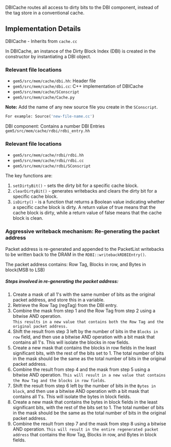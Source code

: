 DBICache routes all access to dirty bits to the DBI component, instead of the tag store in a conventional cache.   

## Implementation Details

DBICache - Inherits from `cache.cc` 

In DBICache, an instance of the Dirty Block Index (DBI) is created in the constructor by instantiating a DBI object.

### Relevant file locations
- `gem5/src/mem/cache/dbi.hh`: Header file
- `gem5/src/mem/cache/dbi.cc`: C++ implementation of DBICache
- `gem5/src/mem/cache/SConscript`
- `gem5/src/mem/cache/Cache.py`

**Note:** Add the name of any new source file you create in the `SConscript`.    

``` python
For example: Source('new-file-name.cc')
```

DBI component: Contains a number DBI Entries `gem5/src/mem/cache/rdbi/rdbi_entry.hh`

### Relevant file locations

- `gem5/src/mem/cache/rdbi/rdbi.hh `
- `gem5/src/mem/cache/rdbi/rdbi.cc`
- `gem5/src/mem/cache/rdbi/SConscript`   

The key functions are:

1. `setDirtyBit()` - sets the dirty bit for a specific cache block.  
2. `clearDirtyBit()` - generates writebacks and clears the dirty bit for a specific cache block.  
3. `isDirty()` - is a function that returns a Boolean value indicating whether a specific cache block is dirty. A return value of true means that the cache block is dirty, while a return value of false means that the cache block is clean.

### Aggressive writeback mechanism: Re-generating the packet address 

Packet address is re-generated and appended to the PacketList writebacks to be written back to the DRAM in the `RDBI::writebackRDBIEntry()`.

The packet address contains: Row Tag, Blocks in row, and Bytes in block(MSB to LSB)

##### Steps involved in re-generating the packet address:

1. Create a mask of all 1's with the same number of bits as the original packet address, and store this in a variable.   
2. Retrieve the Row Tag (regTag) from the DBI entry.    
3. Combine the mask from step 1 and the Row Tag from step 2 using a bitwise AND operation.    
`This results in a new value that contains both the Row Tag and the original packet address.`   
4. Shift the result from step 3 left by the number of bits in the `Blocks in row` field, and then use a bitwise AND operation with a bit mask that contains all 1's. This will isolate the blocks in row fields.   
5. Create a new mask that contains the blocks in row fields in the least significant bits, with the rest of the bits set to 1. The total number of bits in the mask should be the same as the total number of bits in the original packet address.    
6. Combine the result from step 4 and the mask from step 5 using a bitwise AND operation. `This will result in a new value that contains the Row Tag and the blocks in row fields`.    
7. Shift the result from step 6 left by the number of bits in the `Bytes in block`, and then use a bitwise AND operation with a bit mask that contains all 1's. This will isolate the bytes in block fields.   
8. Create a new mask that contains the bytes in block fields in the least significant bits, with the rest of the bits set to 1. The total number of bits in the mask should be the same as the total number of bits in the original packet address.   
9. Combine the result from step 7 and the mask from step 8 using a bitwise AND operation. `This will result in the entire regenerated packet address` that contains the Row Tag, Blocks in row, and Bytes in block fields.
